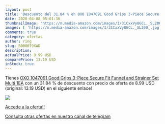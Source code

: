 ```yaml
---
layout: post
title: 'Descuento del 31.84 % en OXO 1047091 Good Grips 3-Piece Secure Fi'
date: 2020-04-08 05:01:36
thumbnailImage: 'https://m.media-amazon.com/images/I/31CxxVy8GCL._SL200_.jpg'
images: [ 'https://m.media-amazon.com/images/I/31CxxVy8GCL._SL200_.jpg' ]
comments: true
category: ofertas
author: ring
slug: B000079XWD
description:
actualPrice: 8.99 USD
comparePrice: 13.19 USD
inStock: true
---
```


Tienes [OXO 1047091 Good Grips 3-Piece Secure Fit Funnel and Strainer Set Multi 1EA](https://www.amazon.com/dp/B000079XWD/?tag=redken08-20) con un 31.84 % de descuento con precio de oferta de 8.99 USD (original: 13.19 USD) en el siguiente enlace!

[![](https://m.media-amazon.com/images/I/31CxxVy8GCL._SL200_.jpg)](https://www.amazon.com/dp/B000079XWD/?tag=redken08-20)

[Accede a la oferta!!](https://www.amazon.com/dp/B000079XWD/?tag=redken08-20)

[Consulta otras ofertas en nuestro canal de telegram](https://t.me/s/ofertas25)
